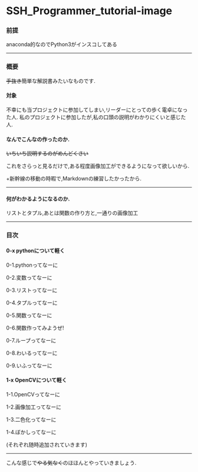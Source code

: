 # SSH_Programmer_tutorial-image
### 前提
anaconda的なのでPython3がインスコしてある
***
### 概要
~~手抜き~~簡単な解説書みたいなものです.
#### 対象
不幸にも当プロジェクトに参加してしまい,リーダーにとっての歩く電卓になった人.
私のプロジェクトに参加したが,私の口頭の説明がわかりにくいと感じた人.
#### なんでこんなの作ったのか.
~~いちいち説明するのがめんどくさい~~　

これをさらっと見るだけで,ある程度画像加工ができるようになって欲しいから.

+新幹線の移動の時暇で,Markdownの練習したかったから.
***
#### 何がわかるようになるのか.
リストとタプル,あとは関数の作り方と,一通りの画像加工
***
### 目次
#### 0-x pythonについて軽く

0-1.pythonってなーに

0-2.変数ってなーに

0-3.リストってなーに

0-4.タプルってなーに

0-5.関数ってなーに

0-6.関数作ってみようぜ!

0-7.ループってなーに

0-8.わいるってなーに

0-9.いふってなーに

#### 1-x OpenCVについて軽く

1-1.OpenCVってなーに

1-2.画像加工ってなーに

1-3.二色化ってなーに

1-4.ぼかしってなーに

(それぞれ随時追加されていきます)

***
こんな感じで~~やる気なく~~のほほんとやっていきましょう.
